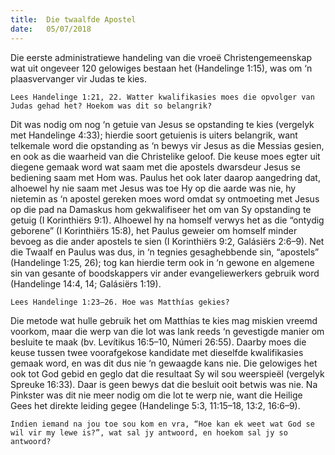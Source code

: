 ```yaml
---
title:  Die twaalfde Apostel
date:   05/07/2018
---
```


Die eerste administratiewe handeling van die vroeë Christengemeenskap wat uit ongeveer 120 gelowiges bestaan het (Handelinge 1:15), was om ‘n plaasvervanger vir Judas te kies.

`Lees Handelinge 1:21, 22. Watter kwalifikasies moes die opvolger van Judas gehad het? Hoekom was dit so belangrik?`

Dit was nodig om nog ‘n getuie van Jesus se opstanding te kies (vergelyk met Handelinge 4:33); hierdie soort getuienis is uiters belangrik, want telkemale word die opstanding as ‘n bewys vir Jesus as die Messias gesien, en ook as die waarheid van die Christelike geloof. Die keuse moes egter uit diegene gemaak word wat saam met die apostels dwarsdeur Jesus se bediening saam met Hom was. Paulus het ook later daarop aangedring dat, alhoewel hy nie saam met Jesus was toe Hy op die aarde was nie, hy nietemin as ‘n apostel gereken moes word omdat sy ontmoeting met Jesus op die pad na Damaskus hom gekwalifiseer het om van Sy opstanding te getuig (I Korinthiërs 9:1). Alhoewel hy na homself verwys het as die “ontydig geborene” (I Korinthiërs 15:8), het Paulus geweier om homself minder bevoeg as die ander apostels te sien (I Korinthiërs 9:2, Galásiërs 2:6–9). Net die Twaalf en Paulus was dus, in ‘n tegnies gesaghebbende sin, “apostels” (Handelinge 1:25, 26); tog kan hierdie term ook in ‘n gewone en algemene sin van gesante of boodskappers vir ander evangeliewerkers gebruik word (Handelinge 14:4, 14; Galásiërs 1:19).

`Lees Handelinge 1:23–26. Hoe was Matthías gekies?`

Die metode wat hulle gebruik het om Matthías te kies mag miskien vreemd voorkom, maar die werp van die lot was lank reeds ‘n gevestigde manier om besluite te maak (bv. Levítikus 16:5–10, Númeri 26:55). Daarby moes die keuse tussen twee voorafgekose kandidate met dieselfde kwalifikasies gemaak word, en was dit dus nie ‘n gewaagde kans nie. Die gelowiges het ook tot God gebid en geglo dat die resultaat Sy wil sou weerspieël (vergelyk Spreuke 16:33). Daar is geen bewys dat die besluit ooit betwis was nie. Na Pinkster was dit nie meer nodig om die lot te werp nie, want die Heilige Gees het direkte leiding gegee (Handelinge 5:3, 11:15–18, 13:2, 16:6–9).

`Indien iemand na jou toe sou kom en vra, “Hoe kan ek weet wat God se wil vir my lewe is?”, wat sal jy antwoord, en hoekom sal jy so antwoord?`